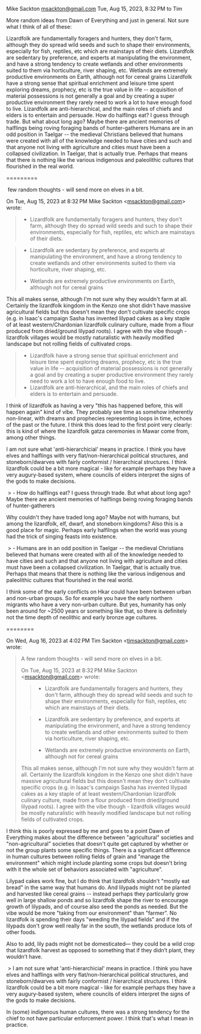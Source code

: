 
Mike Sackton <msackton@gmail.com>
Tue, Aug 15, 2023, 8:32 PM
to Tim

More random ideas from Dawn of Everything and just in general. Not sure what I think of all of these:

Lizardfolk are fundamentally foragers and hunters, they don't farm, although they do spread wild seeds and such to shape their environments, especially for fish, reptiles, etc which are mainstays of their diets.
Lizardfolk are sedentary by preference, and experts at manipulating the environment, and have a strong tendency to create wetlands and other environments suited to them via horticulture, river shaping, etc. 
Wetlands are extremely productive environments on Earth, although not for cereal grains
Lizardfolk have a strong sense that spiritual enrichment and leisure time spent exploring dreams, prophecy, etc is the true value in life -- acquisition of material possessions is not generally a goal and by creating a super productive environment they rarely need to work a lot to have enough food to live. 
Lizardfolk are anti-hierarchical, and the main roles of chiefs and elders is to entertain and persuade. 
How do halflings eat? I guess through trade. But what about long ago? Maybe there are ancient memories of halflings being roving foraging bands of hunter-gatherers
Humans are in an odd position in Taelgar -- the medieval Christians believed that humans were created with all of the knowledge needed to have cities and such and that anyone not living with agriculture and cities must have been a collapsed civilization. In Taelgar, that is actually true. Perhaps that means that there is nothing like the various indigenous and paleolithic cultures that flourished in the real world. 

=========

 few random thoughts - will send more on elves in a bit. 

  

On Tue, Aug 15, 2023 at 8:32 PM Mike Sackton <[msackton@gmail.com](mailto:msackton@gmail.com)> wrote:  

> - Lizardfolk are fundamentally foragers and hunters, they don't farm, although they do spread wild seeds and such to shape their environments, especially for fish, reptiles, etc which are mainstays of their diets.

> - Lizardfolk are sedentary by preference, and experts at manipulating the environment, and have a strong tendency to create wetlands and other environments suited to them via horticulture, river shaping, etc. 
> 
> - Wetlands are extremely productive environments on Earth, although not for cereal grains

This all makes sense, although I'm not sure why they wouldn't farm at all. Certainly the lizardfolk kingdom in the Kenzo one shot didn't have massive agricultural fields but this doesn't mean they don't cultivate specific crops (e.g. in Isaac's campaign Sasha has invented lilypad cakes as a key staple of at least western/Chardonian lizardfolk culinary culture, made from a flour produced from dried/ground lilypad roots). I agree with the vibe though - lizardfolk villages would be mostly naturalistic with heavily modified landscape but not rolling fields of cultivated crops. 

> - Lizardfolk have a strong sense that spiritual enrichment and leisure time spent exploring dreams, prophecy, etc is the true value in life -- acquisition of material possessions is not generally a goal and by creating a super productive environment they rarely need to work a lot to have enough food to live. 
> - Lizardfolk are anti-hierarchical, and the main roles of chiefs and elders is to entertain and persuade. 

I think of lizardfolk as having a very "this has happened before, this will happen again" kind of vibe. They probably see time as somehow inherently non-linear, with dreams and prophecies representing loops in time, echoes of the past or the future. I think this does lead to the first point very clearly: this is kind of where the lizardfolk gatza ceremonies in Mawar come from, among other things. 

  

I am not sure what 'anti-hierarchicial' means in practice. I think you have elves and halflings with very flat/non-hierarchical political structures, and stoneborn/dwarves with fairly conformist / hierarchical structures. I think lizardfolk could be a bit more magical - like for example perhaps they have a very augury-based system, where councils of elders interpret the signs of the gods to make decisions. 

 > - How do halflings eat? I guess through trade. But what about long ago? Maybe there are ancient memories of halflings being roving foraging bands of hunter-gatherers

Why couldn't they have traded long ago? Maybe not with humans, but among the lizardfolk, elf, dwarf, and stoneborn kingdoms? Also this is a good place for magic. Perhaps early halfilngs when the world was young had the trick of singing feasts into existence.

 > - Humans are in an odd position in Taelgar -- the medieval Christians believed that humans were created with all of the knowledge needed to have cities and such and that anyone not living with agriculture and cities must have been a collapsed civilization. In Taelgar, that is actually true. Perhaps that means that there is nothing like the various indigenous and paleolithic cultures that flourished in the real world. 

I think some of the early conflicts on Hkar could have been between urban and non-urban groups. So for example you have the early northern migrants who have a very non-urban culture. But yes, humanity has only been around for ~2500 years or something like that, so there is definitely not the time depth of neolithic and early bronze age cultures.


========

On Wed, Aug 16, 2023 at 4:02 PM Tim Sackton <[timsackton@gmail.com](mailto:timsackton@gmail.com)> wrote:  

> A few random thoughts - will send more on elves in a bit. 
> 
>   
> 
> On Tue, Aug 15, 2023 at 8:32 PM Mike Sackton <[msackton@gmail.com](mailto:msackton@gmail.com)> wrote:  
> 
> > - Lizardfolk are fundamentally foragers and hunters, they don't farm, although they do spread wild seeds and such to shape their environments, especially for fish, reptiles, etc which are mainstays of their diets.
> 
> > - Lizardfolk are sedentary by preference, and experts at manipulating the environment, and have a strong tendency to create wetlands and other environments suited to them via horticulture, river shaping, etc. 
> > 
> > - Wetlands are extremely productive environments on Earth, although not for cereal grains
> 
> This all makes sense, although I'm not sure why they wouldn't farm at all. Certainly the lizardfolk kingdom in the Kenzo one shot didn't have massive agricultural fields but this doesn't mean they don't cultivate specific crops (e.g. in Isaac's campaign Sasha has invented lilypad cakes as a key staple of at least western/Chardonian lizardfolk culinary culture, made from a flour produced from dried/ground lilypad roots). I agree with the vibe though - lizardfolk villages would be mostly naturalistic with heavily modified landscape but not rolling fields of cultivated crops. 

I think this is poorly expressed by me and goes to a point Dawn of Everything makes about the difference between "agricultural" societies and "non-agricultural" societies that doesn't quite get captured by whether or not the group plants some specific things. There is a significant difference in human cultures between rolling fields of grain and "manage the environment" which might include planting some crops but doesn't bring with it the whole set of behaviors associated with "agriculture".

  

Lilypad cakes work fine, but I do think that lizardfolk shouldn't "mostly eat bread" in the same way that humans do. And lilypads might not be planted and harvested like cereal grains -- instead perhaps they particularly grow well in large shallow ponds and so lizardfolk shape the river to encourage growth of lilypads, and of course also seed the ponds as needed. But the vibe would be more "taking from our environment" than "farmer". No lizardfolk is spending their days "weeding the lilypad fields" and if the lilypads don't grow well really far in the south, the wetlands produce lots of other foods.

  

Also to add, lily pads might not be domesticated— they could be a wild crop that lizardfolk harvest as opposed to something that if they didn’t plant, they wouldn’t have. 

 > I am not sure what 'anti-hierarchicial' means in practice. I think you have elves and halflings with very flat/non-hierarchical political structures, and stoneborn/dwarves with fairly conformist / hierarchical structures. I think lizardfolk could be a bit more magical - like for example perhaps they have a very augury-based system, where councils of elders interpret the signs of the gods to make decisions. 

In (some) indigenous human cultures, there was a strong tendency for the chief to not have particular enforcement power. I think that's what I mean in practice.
